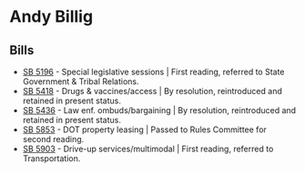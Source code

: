 # Andy Billig
## Bills
* [SB 5196](/bill/2021-22/sb/5196/) - Special legislative sessions | First reading, referred to State Government & Tribal Relations.
* [SB 5418](/bill/2021-22/sb/5418/) - Drugs & vaccines/access | By resolution, reintroduced and retained in present status.
* [SB 5436](/bill/2021-22/sb/5436/) - Law enf. ombuds/bargaining | By resolution, reintroduced and retained in present status.
* [SB 5853](/bill/2021-22/sb/5853/) - DOT property leasing | Passed to Rules Committee for second reading.
* [SB 5903](/bill/2021-22/sb/5903/) - Drive-up services/multimodal | First reading, referred to Transportation.
